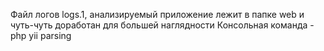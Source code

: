 Файл логов logs.1, анализируемый приложение лежит в папке web и чуть-чуть доработан для большей наглядности
Консольная команда - php yii parsing
